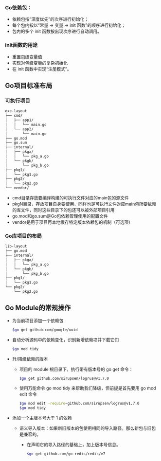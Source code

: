 ### Go依赖包：

* 依赖包按“深度优先”的次序进行初始化；
* 每个包内按以“常量 -> 变量 -> init 函数”的顺序进行初始化；
* 包内的多个 init 函数按出现次序进行自动调用。

### init函数的用途

* 重置包级变量值
* 实现对包级变量的复杂初始化
* 在 init 函数中实现“注册模式”。

## Go项目标准布局

### 可执行项目

```sh
exe-layout
├── cmd/
│   ├── app1/
│   │   └── main.go
│   └── app2/
│       └── main.go
├── go.mod
├── go.sum
├── internal/
│   ├── pkga/
│   │   └── pkg_a.go
│   └── pkgb/
│       └── pkg_b.go
├── pkg1/
│   └── pkg1.go
├── pkg2/
│   └── pkg2.go
└── vendor/
```

* cmd目录存放要编译构建的可执行文件对应的main包的源文件
* pkgN目录，存放项目自身要使用、同样也是可执行文件对应main包所要依赖的库文件，同时这些目录下的包还可以被外部项目引用
* go.mod和go.sum是Go包依赖管理使用的配置文件
* vendor是用于项目再本地缓存特定版本依赖包的机制（可选项）

### Go库项目的布局

```sh
lib-layout
├── go.mod
├── internal/
│   ├── pkga/
│   │   └── pkg_a.go
│   └── pkgb/
│       └── pkg_b.go
├── pkg1/
│   └── pkg1.go
└── pkg2/
    └── pkg2.go
```

## Go Module的常规操作

* 为当前项目添加一个依赖包

  ```sh
  $go get github.com/google/uuid
  ```

* 自动分析源码中的依赖变化，识别新增依赖项并下载它们

  ```sh
  $go mod tidy
  ```

* 升/降级依赖的版本

  * 项目的 module 根目录下，执行带有版本号的 go get 命令：

    ```sh
    $go get github.com/sirupsen/logrus@v1.7.0
    ```

  * 使用万能命令 go mod tidy 来帮助我们降级，但前提是首先要用 go mod edit 命令

    ```sh
    $go mod edit -require=github.com/sirupsen/logrus@v1.7.0
    $go mod tidy
    ```

* 添加一个主版本号大于 1 的依赖

  * 语义导入版本：如果新旧版本的包使用相同的导入路径，那么新包与旧包是兼容的。

    * 在声明它的导入路径的基础上，加上版本号信息。

      ```sh
      $go get github.com/go-redis/redis/v7
      ```

      

